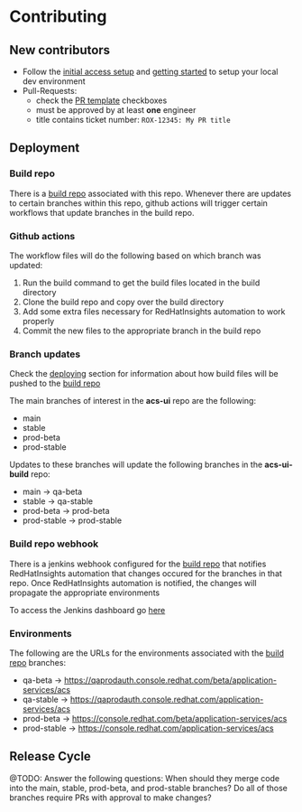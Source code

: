 # Contributing

## New contributors

 - Follow the [initial access setup](https://github.com/RedHatInsights/acs-ui#initial-access-setup) and [getting started](https://github.com/RedHatInsights/acs-ui#getting-started) to setup your local dev environment
 - Pull-Requests:
   - check the [PR template](https://github.com/RedHatInsights/acs-ui/blob/main/.github/pull_request_template.md) checkboxes
   - must be approved by at least **one** engineer
   - title contains ticket number: `ROX-12345: My PR title`

## Deployment

### Build repo

There is a [build repo](https://github.com/RedHatInsights/acs-ui-build) associated with this repo. Whenever there are updates to certain branches within this repo, github actions will trigger certain workflows that update branches in the build repo.

### Github actions

The workflow files will do the following based on which branch was updated:

1. Run the build command to get the build files located in the build directory
2. Clone the build repo and copy over the build directory
3. Add some extra files necessary for RedHatInsights automation to work properly
4. Commit the new files to the appropriate branch in the build repo

### Branch updates

Check the [deploying](https://github.com/RedHatInsights/acs-ui#deploying) section for information about how build files will be pushed to the [build repo](https://github.com/RedHatInsights/acs-ui-build)

The main branches of interest in the **acs-ui** repo are the following:
- main
- stable
- prod-beta
- prod-stable

Updates to these branches will update the following branches in the **acs-ui-build** repo:
- main -> qa-beta
- stable -> qa-stable
- prod-beta -> prod-beta
- prod-stable -> prod-stable

### Build repo webhook

There is a jenkins webhook configured for the [build repo](https://github.com/RedHatInsights/acs-ui-build) that notifies RedHatInsights automation that changes occured for the branches in that repo. Once RedHatInsights automation is notified, the changes will propagate the appropriate environments

To access the Jenkins dashboard go [here](https://insights-dev-jenkins.apps.crcd01ue1.zmsj.p1.openshiftapps.com/job/insights-frontend-deployer/) 

### Environments

The following are the URLs for the environments associated with the [build repo](https://github.com/RedHatInsights/acs-ui-build) branches:
- qa-beta -> https://qaprodauth.console.redhat.com/beta/application-services/acs
- qa-stable -> https://qaprodauth.console.redhat.com/application-services/acs
- prod-beta -> https://console.redhat.com/beta/application-services/acs
- prod-stable -> https://console.redhat.com/application-services/acs

## Release Cycle

@TODO: Answer the following questions: When should they merge code into the main, stable, prod-beta, and prod-stable branches? Do all of those branches require PRs with approval to make changes?